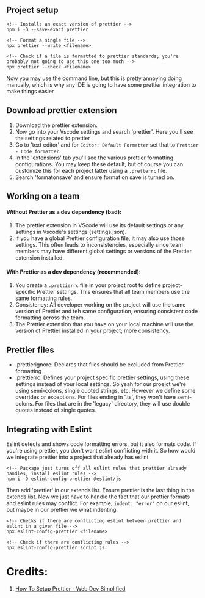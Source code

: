 

## Project setup
```
<!-- Installs an exact version of prettier -->
npm i -D --save-exact prettier

<!-- Format a single file -->
npx prettier --write <filename>

<!-- Check if a file is formatted to prettier standards; you're probably not going to use this one too much -->
npx prettier --check <filename>
```
Now you may use the command line, but this is pretty annoying doing manually, which is why any IDE is going to have some prettier integration to make things easier

## Download prettier extension
1. Download the prettier extension. 
2. Now go into your Vscode settings and search 'prettier'. Here you'll see the settings related to prettier
3. Go to 'text editor' and for `Editor: Default Formatter` set that to `Prettier - Code formatter`.
4. In the 'extensions' tab you'll see the various prettier formatting configurations. You may keep these default, but of course you can customize this for each project latter using a `.pretterrc` file.
5. Search 'formatonsave' and ensure format on save is turned on.

## Working on a team

#### Without Prettier as a dev dependency (bad):
1. The prettier extension in VScode will use its default settings or any settings in Vscode's settings (settings.json). 
2. If you have a global Prettier configuration file, it may also use those settings.
This often leads to inconsistencies, especially since team members may have different global settings or versions of the Prettier extension installed.

#### With Prettier as a dev dependency (recommended):
1. You create a `.prettierrc` file in your project root to define project-specific Prettier settings. This ensures that all team members use the same formatting rules. 
2. Consistency: All developer working on the project will use the same version of Prettier and teh same configuration, ensuring consistent code formatting across the team.
3. The Prettier extension that you have on your local machine will use the version of Prettier installed in your project; more consistency.

## Prettier files 
- .prettierignore: Declares that files should be excluded from Prettier formatting
- .prettierrc: Defines your project specific prettier settings, using these settings instead of your local settings. So yeah for our proejct we're using semi-colons, single quoted strings, etc. However we define some overrides or exceptions. For files ending in '.ts', they won't have semi-colons. For files that are in the 'legacy' directory, they will use double quotes instead of single quotes.

## Integrating with Eslint
Eslint detects and shows code formatting errors, but it also formats code. If you're using prettier, you don't want eslint conflicting with it. So how would we integrate prettier into a project that already has eslint

```
<!-- Package just turns off all eslint rules that prettier already handles; install eslint rules -->
npm i -D eslint-config-prettier @eslint/js
```
Then add 'prettier' in our extends list. Ensure prettier is the last thing in the extends list. Now we just have to handle the fact that our prettier formats and eslint rules may conflict. For example, `indent: "error"` on our eslint, but maybe in our prettier we wnat indenting.

```
<!-- Checks if there are conflicting eslint between prettier and eslint in a given file -->
npx eslint-config-prettier <filename>

<!-- Check if there are conflicting rules -->
npx eslint-config-prettier script.js
```



# Credits:
1. [How To Setup Prettier - Web Dev Simplified](https://www.youtube.com/watch?v=DqfQ4DPnRqI&t=263s)